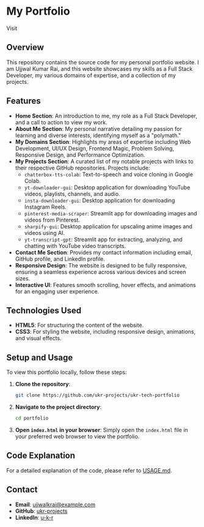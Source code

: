 # My Portfolio
<a src="https://ukr-projects.github.io/ukr-tech-portfolio/">Visit<a>

## Overview

This repository contains the source code for my personal portfolio website. I am Ujjwal Kumar Rai, and this website showcases my skills as a Full Stack Developer, my various domains of expertise, and a collection of my projects.

## Features

*   **Home Section**: An introduction to me, my role as a Full Stack Developer, and a call to action to view my work.
*   **About Me Section**: My personal narrative detailing my passion for learning and diverse interests, identifying myself as a "polymath."
*   **My Domains Section**: Highlights my areas of expertise including Web Development, UI/UX Design, Frontend Magic, Problem Solving, Responsive Design, and Performance Optimization.
*   **My Projects Section**: A curated list of my notable projects with links to their respective GitHub repositories. Projects include:
    *   `chatterbox-tts-colab`: Text-to-speech and voice cloning in Google Colab.
    *   `yt-downloader-gui`: Desktop application for downloading YouTube videos, playlists, channels, and audio.
    *   `insta-downloader-gui`: Desktop application for downloading Instagram Reels.
    *   `pinterest-media-scraper`: Streamlit app for downloading images and videos from Pinterest.
    *   `sharpify-gui`: Desktop application for upscaling anime images and videos using AI.
    *   `yt-transcript-gpt`: Streamlit app for extracting, analyzing, and chatting with YouTube video transcripts.
*   **Contact Me Section**: Provides my contact information including email, GitHub profile, and LinkedIn profile.
*   **Responsive Design**: The website is designed to be fully responsive, ensuring a seamless experience across various devices and screen sizes.
*   **Interactive UI**: Features smooth scrolling, hover effects, and animations for an engaging user experience.

## Technologies Used

*   **HTML5**: For structuring the content of the website.
*   **CSS3**: For styling the website, including responsive design, animations, and visual effects.

## Setup and Usage

To view this portfolio locally, follow these steps:

1.  **Clone the repository**:
    ```bash
    git clone https://github.com/ukr-projects/ukr-tech-portfolio
    ```

2.  **Navigate to the project directory**:
    ```bash
    cd portfolio
    ```

3.  **Open `index.html` in your browser**:
    Simply open the `index.html` file in your preferred web browser to view the portfolio.

## Code Explanation

For a detailed explanation of the code, please refer to [USAGE.md](usage.md).

## Contact

*   **Email**: ujjwalkrai@example.com
*   **GitHub**: [ukr-projects](https://github.com/ukr-projects)
*   **LinkedIn**: [u-k-r](https://www.linkedin.com/in/u-k-r/)
